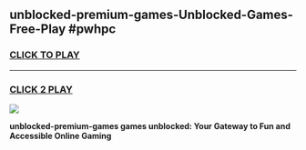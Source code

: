 
## unblocked-premium-games-Unblocked-Games-Free-Play #pwhpc
<h3>
<a href="https://us.freeplayer.one?title=unblocked-premium-games&ref=9M">CLICK TO PLAY</a></h3>
<hr>

<h3>
<a href="https://us.freeplayer.one?title=unblocked-premium-games&ref=9M">CLICK 2 PLAY</a>
  
</h3>

<a href="https://us.freeplayer.one?title=unblocked-premium-games&ref=9M"><img src="https://clearcache.store/games.png"></a>


**unblocked-premium-games games unblocked: Your Gateway to Fun and Accessible Online Gaming**
